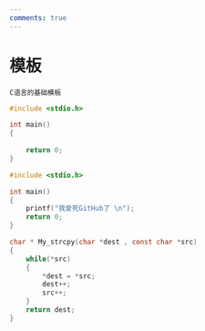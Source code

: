 ```yaml
---
comments: true
---
```

# 模板

`C语言的基础模板`

```C title="start"
#include <stdio.h>

int main()
{
	
	return 0;
}
```

```C
#include <stdio.h>

int main()
{
	printf("我爱死GitHub了 \n");
	return 0;
}

char * My_strcpy(char *dest , const char *src)
{
	while(*src)
	{
		*dest = *src;
		dest++;
		src++;
	}
	return dest;
}
```




